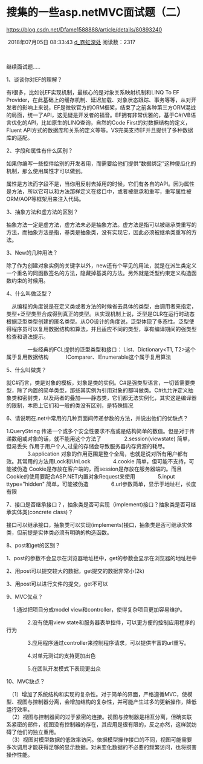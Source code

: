 # 搜集的一些asp.netMVC面试题（二）

https://blog.csdn.net/Dfame1588888/article/details/80893240

​                                                   2018年07月05日 08:33:43           [d_霓虹深处](https://me.csdn.net/Dfame1588888)           阅读数：2317                   

​                   

继续面试题.....

1、谈谈你对EF的理解？

有i很多，比如说EF实现机制，最核心的是对象关系映射机制和LINQ To EF Provider，在此基础上的缓存机制、延迟加载、对象状态跟踪、事务等等，从对开发者的影响上来说，EF是微软官方的ORM框架，结束了之前各种第三方ORM混战的局面，统一了API，这无疑是开发者的福音。EF拥有非常优雅的，基于C#/VB语言优化的API，比如原生的LINQ查询，自然的Code First的对数据结构的定义，Fluent API方式的数据库和关系的定义等等。VS完美支持EF并且提供了多种数据库的适配。



2、字段和属性有什么区别？

如果你编写一些控件给别的开发者用，而需要给他们提供“数据绑定”这种傻瓜化的机制，那么使用属性才可以做到。

属性是方法而字段不是，当你用反射去掉用的时候，它们有各自的API。因为属性是方法，所以它可以和方法那样定义在接口中，或者被继承和重写，重写属性被ORM/AOP等框架用来注入代码。



3、抽象方法和虚方法的区别？

抽象方法一定是虚方法，虚方法未必是抽象方法。虚方法是指可以被继承类重写的方法，而抽象方法是指，基类是抽象类，没有实现它，因此必须被继承类重写的方法。



3、New的几种用法？

除了作为创建对象实例的关键字以外，new还有个罕见的用法，就是在派生类定义一个重名的同函数签名的方法，隐藏掉基类的方法。另外就是泛型约束定义构造函数约束的时候用。



4、什么叫做泛型？

　从编程的角度说是在定义类或者方法的时候省去具体的类型，由调用者来指定，类型+泛型类型合成得到真正的类型。从实现机制上说，泛型是CLR在运行时动态根据泛型类型创建的匿名类型。从OO设计的角度说，泛型体现了多态性。泛型使得程序员可以复用数据结构和算法，并且适应不同的类型，享有编译期间的强类型检查和语法提示。

　　　　一些经典的FCL提供的泛型类型和接口：   List<T>、Dictionary<T1, T2>这个属于复用数据结构　　 　IComparer<T>、IEnumerable<T>这个属于复用算法





5、什么叫做类？

就C#而言，类是对象的模板，对象是类的实例。C#是强类型语言，一切皆需要类型，除了内置的简单类型，那些其实例为引用对象的都叫做类。C#也允许定义抽象类和密封类，以及两者的叠加——静态类，它们都无法实例化，其实这是编译器的限制，本质上它们和一般的类没有区别，是特殊情况



6、请说明在.net中常用的几种页面间传递参数的方法，并说出他们的优缺点？

1.QueryString  传递一个或多个安全性要求不高或是结构简单的数值。但是对于传递数组或对象的话，就不能用这个方法了 
　　　　2.session(viewstate) 简单，但易丢失 作用于用户个人,过量的存储会导致服务器内存资源的耗尽。  
　　　　3.application 对象的作用范围是整个全局，也就是说对所有用户都有效。其常用的方法用Lock和UnLock 
　　　　4.cookie 简单，但可能不支持，可能被伪造 Cookie是存放在客户端的，而session是存放在服务器端的。而且Cookie的使用要配合ASP.NET内置对象Request来使用 
　　　　5.input ttype="hidden" 简单，可能被伪造 
　　　　6.url参数简单，显示于地址栏，长度有限 





7、接口是否继承接口？，抽象类是否可实现（implement)接口？抽象类是否可继承实体类(concrete class)？

接口可以继承接口，抽象类可以实现(implements)接口，抽象类是否可继承实体类，但前提是实体类必须有明确的构造函数。





8、post和get的区别？

1、post的参数不会显示在浏览器地址栏中，get的参数会显示在浏览器的地址栏中

2、用post可以提交较大的数据，get提交的数据非常小(2k)

3、用post可以进行文件的提交，get不可以



9、MVC优点？

　       1.通过把项目分成model view和controller，使得复杂项目更加容易维护。

　　　　2.没有使用view state和服务器表单控件，可以更方便的控制应用程序的行为

　　　　3.应用程序通过controller来控制程序请求，可以提供丰富的url重写。

　　　　4.对单元测试的支持更加出色



　　　　5.在团队开发模式下表现更出众



10、MVC缺点？

　（1）增加了系统结构和实现的复杂性。对于简单的界面，严格遵循MVC，使模型、视图与控制器分离，会增加结构的复杂性，并可能产生过多的更新操作，降低运行效率。    
　（2）视图与控制器间的过于紧密的连接。视图与控制器是相互分离，但确实联系紧密的部件，视图没有控制器的存在，其应用是很有限的，反之亦然，这样就妨碍了他们的独立重用。    
　（3）视图对模型数据的低效率访问。依据模型操作接口的不同，视图可能需要多次调用才能获得足够的显示数据。对未变化数据的不必要的频繁访问，也将损害操作性能。